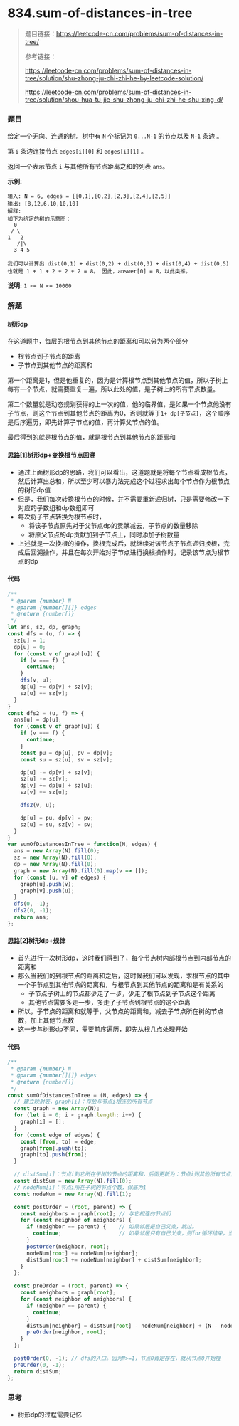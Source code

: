# 834.sum-of-distances-in-tree

> 题目链接：https://leetcode-cn.com/problems/sum-of-distances-in-tree/
>
> 参考链接：
>
> https://leetcode-cn.com/problems/sum-of-distances-in-tree/solution/shu-zhong-ju-chi-zhi-he-by-leetcode-solution/
>
> https://leetcode-cn.com/problems/sum-of-distances-in-tree/solution/shou-hua-tu-jie-shu-zhong-ju-chi-zhi-he-shu-xing-d/

### 题目

给定一个无向、连通的树。树中有 `N` 个标记为 `0...N-1` 的节点以及 `N-1` 条边 。

第 `i` 条边连接节点 `edges[i][0]` 和 `edges[i][1]` 。

返回一个表示节点 `i` 与其他所有节点距离之和的列表 `ans`。

**示例:**

```
输入: N = 6, edges = [[0,1],[0,2],[2,3],[2,4],[2,5]]
输出: [8,12,6,10,10,10]
解释: 
如下为给定的树的示意图：
  0
 / \
1   2
   /|\
  3 4 5

我们可以计算出 dist(0,1) + dist(0,2) + dist(0,3) + dist(0,4) + dist(0,5) 
也就是 1 + 1 + 2 + 2 + 2 = 8。 因此，answer[0] = 8，以此类推。
```

**说明:** `1 <= N <= 10000`



### 解题

#### 树形dp

在这道题中，每层的根节点到其他节点的距离和可以分为两个部分

* 根节点到子节点的距离
* 子节点到其他节点的距离和

第一个距离是1，但是他重复的，因为是计算根节点到其他节点的值，所以子树上每有一个节点，就需要重复一遍，所以此处的值，是子树上的所有节点数量。

第二个数量就是动态规划获得的上一次的值，他的临界值，是如果一个节点他没有子节点，则这个节点到其他节点的距离为0，否则就等于`1+ dp[子节点]`，这个顺序是后序遍历，即先计算子节点的值，再计算父节点的值。

最后得到的就是根节点的值，就是根节点到其他节点的距离和

#### 思路[1]树形dp+变换根节点回溯

* 通过上面树形dp的思路，我们可以看出，这道题就是将每个节点看成根节点，然后计算出总和，所以至少可以暴力法完成这个过程求出每个节点作为根节点的树形dp值
* 但是，我们每次转换根节点的时候，并不需要重新递归树，只是需要修改一下对应的子数组和dp数组即可
* 每次将子节点转换为根节点时，
  * 将该子节点原先对于父节点dp的贡献减去，子节点的数量移除
  * 将原父节点的dp贡献加到子节点上，同时添加子树数量
* 上述就是一次换根的操作，换根完成后，就继续对该节点子节点递归换根，完成后回溯操作，并且在每次开始对子节点进行换根操作时，记录该节点为根节点的dp

#### 代码

```javascript
/**
 * @param {number} N
 * @param {number[][]} edges
 * @return {number[]}
 */
let ans, sz, dp, graph;
const dfs = (u, f) => {
  sz[u] = 1;
  dp[u] = 0;
  for (const v of graph[u]) {
    if (v === f) {
      continue;
    }
    dfs(v, u);
    dp[u] += dp[v] + sz[v];
    sz[u] += sz[v];
  }
}
const dfs2 = (u, f) => {
  ans[u] = dp[u];
  for (const v of graph[u]) {
    if (v === f) {
      continue;
    }
    const pu = dp[u], pv = dp[v];
    const su = sz[u], sv = sz[v];

    dp[u] -= dp[v] + sz[v];
    sz[u] -= sz[v];
    dp[v] += dp[u] + sz[u];
    sz[v] += sz[u];

    dfs2(v, u);

    dp[u] = pu, dp[v] = pv;
    sz[u] = su, sz[v] = sv;
  }
}
var sumOfDistancesInTree = function(N, edges) {
  ans = new Array(N).fill(0);
  sz = new Array(N).fill(0);
  dp = new Array(N).fill(0);
  graph = new Array(N).fill(0).map(v => []);
  for (const [u, v] of edges) {
    graph[u].push(v);
    graph[v].push(u);
  }
  dfs(0, -1);
  dfs2(0, -1);
  return ans;
};
```

#### 思路[2]树形dp+规律

* 首先进行一次树形dp，这时我们得到了，每个节点树内部根节点到内部节点的距离和
* 那么当我们的到根节点的距离和之后，这时候我们可以发现，求根节点的其中一个子节点到其他节点的距离和，与根节点到其他节点的距离和是有关系的
  * 子节点子树上的节点都少走了一步，少走了根节点到子节点这个距离
  * 其他节点需要多走一步，多走了子节点到根节点的这个距离
* 所以，子节点的距离和就等于，父节点的距离和，减去子节点所在树的节点数，加上其他节点数
* 这一步与树形dp不同，需要前序遍历，即先从根几点处理开始

#### 代码

```javascript
/**
 * @param {number} N
 * @param {number[][]} edges
 * @return {number[]}
 */
const sumOfDistancesInTree = (N, edges) => {
  // 建立映射表，graph[i]：存放与节点i相连的所有节点
  const graph = new Array(N);
  for (let i = 0; i < graph.length; i++) {
    graph[i] = [];
  }
  for (const edge of edges) {
    const [from, to] = edge;
    graph[from].push(to);
    graph[to].push(from);
  }

  // distSum[i]：节点i到它所在子树的节点的距离和，后面更新为：节点i到其他所有节点的距离和
  const distSum = new Array(N).fill(0);
  // nodeNum[i]：节点i所在子树的节点个数，保底为1
  const nodeNum = new Array(N).fill(1);

  const postOrder = (root, parent) => {
    const neighbors = graph[root]; // 与它相连的节点们
    for (const neighbor of neighbors) {
      if (neighbor == parent) {    // 如果邻居是自己父亲，跳过。
        continue;                  // 如果邻居只有自己父亲，则for循环结束，当前递归结束  
      }
      postOrder(neighbor, root);
      nodeNum[root] += nodeNum[neighbor];
      distSum[root] += nodeNum[neighbor] + distSum[neighbor];
    }
  };

  const preOrder = (root, parent) => {
    const neighbors = graph[root];
    for (const neighbor of neighbors) {
      if (neighbor == parent) {
        continue;
      }
      distSum[neighbor] = distSum[root] - nodeNum[neighbor] + (N - nodeNum[neighbor]);
      preOrder(neighbor, root);
    }
  };

  postOrder(0, -1); // dfs的入口。因为N>=1，节点0肯定存在，就从节点0开始搜
  preOrder(0, -1);
  return distSum;
};
```



### 思考

* 树形dp的过程需要记忆
